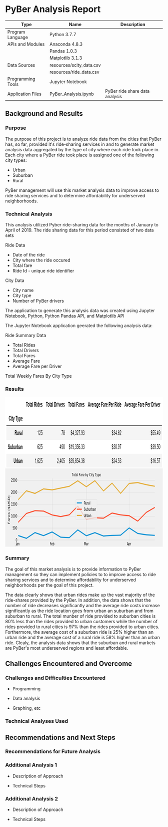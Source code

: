 # PyBer Analysis Report

|      Type         |             Name                |             Description            |
--------------------|---------------------------------|------------------------------------|
| Program Language  | Python 3.7.7                    |                                    |
| APIs and Modules  | Anaconda 4.8.3                  |                                    |
|                   | Pandas 1.0.3                    |                                    |
|                   | Matplotlib 3.1.3                |                                    |
| Data Sources      | resources/scity_data.csv        |                                    |
|                   | resources/ride_data.csv         |                                    |
| Programming Tools | Jupyter Notebook                |                                    |
| Application Files | PyBer_Analysis.ipynb            | PyBer ride share data analysis     |

## Background and Results

### Purpose

The purpose of this project is to analyze ride data from the cities that PyBer has, so far, provided it's ride-sharing services in and to generate market analysis data aggregated by the type of city where each ride took place in. Each city where a PyBer ride took place is assigned one of the following city types:

* Urban
* Suburban
* Rural

PyBer management will use this market analysis data to improve access to ride sharing services and to determine affordability for underserved neighborhoods.

### Technical Analysis

This analysis utilized Pyber ride-sharing data for the months of January to April of 2019. The ride sharing data for this period consisted of two data sets

Ride Data
* Date of the ride
* City where the ride occured
* Total fare
* Ride Id - unique ride identifier

City Data
* City name
* City type
* Number of PyBer drivers

The application to generate this analysis data was created using Jupyter Notebook, Python, Python Pandas API, and Matplotlib API

The Jupyter Notebook application geerated the following analysis data:

Ride Summary Data
* Total Rides
* Total Drivers
* Total Fares
* Average Fare 
* Average Fare per Driver

Total Weekly Fares By City Type

### Results

<img src="https://github.com/berndab/pyber_analysis/blob/master/analysis/Table.Summary.png" width="760" height="225" />

<img src="https://github.com/berndab/pyber_analysis/blob/master/analysis/Chart.Weekly_Total_Fares.png" width="800" height="250" />

### Summary

The goal of this market analysis is to provide information to PyBer management so they can implement policies to to improve access to ride sharing services and to determine affordability for underserved neighborhoods per the goal of this project.

The data clearly shows that urban rides make up the vast majority of the ride-shares provided by the PyBer. In addition, the data shows that the number of ride decreases significantly and the average ride costs increase significantly as the ride location goes from urban an suburban and from suburban to rural. The total munber of ride provided to suburban cities is 80% less than the rides provided to urban customers while the number of rides provided to rural cities is 97% than the rides provided to urban cities. Forthermore, the average cost of a suburban ride is 25% higher than an urban ride and the average cost of a rural ride is 58% higher than an urban ride.
Clealy, the analysis data shows that the suburban and rural markets are PyBer's most underserved regions and least affordable.




## Challenges Encountered and Overcome

### Challenges and Difficulties Encountered

* Programming

* Data analysis

* Graphing, etc

### Technical Analyses Used

## Recommendations and Next Steps

### Recommendations for Future Analysis

### Additional Analysis 1

* Description of Approach

* Technical Steps

### Additional Analysis 2

* Description of Approach

* Technical Steps

